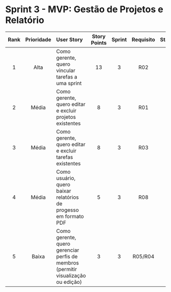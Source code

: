 # Sprint 3 - MVP: Gestão de Projetos e Relatório

| Rank | Prioridade | User Story | Story Points | Sprint | Requisito | Status |
|:----:|:----------:|:-----------|:------------:|:------:|:---------:|:------------:|
| 1 | Alta | Como gerente, quero vincular tarefas a uma sprint | 13 | 3 | R02 | 📋 |
| 2 | Média | Como gerente, quero editar e excluir projetos existentes | 8 | 3 | R01 | 📋 |
| 3 | Média | Como gerente, quero editar e excluir tarefas existentes | 8 | 3 | R03 | 📋 |
| 4 | Média | Como usuário, quero baixar relatórios de progesso em formato PDF | 5 | 3 | R08 | 📋 |
| 5 | Baixa | Como gerente, quero gerenciar perfis de membros (permitir visualização ou edição)| 3 | 3 | R05/R04 | 📋 |
